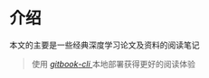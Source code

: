 # 介绍

本文的主要是一些经典深度学习论文及资料的阅读笔记

> 使用 [_gitbook_-_cli_ ](https://www.npmjs.com/package/gitbook-cli) 本地部署获得更好的阅读体验

